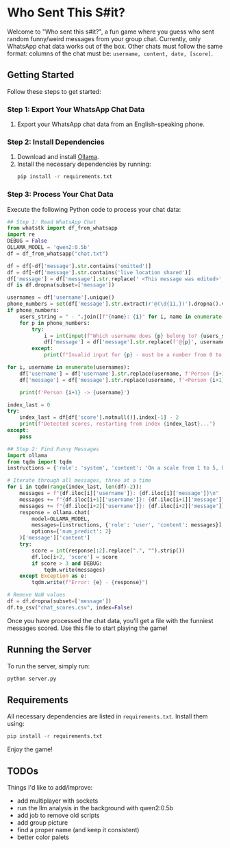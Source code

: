 # Who Sent This S#it?

Welcome to "Who sent this s#it?", a fun game where you guess who sent random funny/weird messages from your group chat. Currently, only WhatsApp chat data works out of the box. Other chats must follow the same format: columns of the chat must be: `username, content, date, [score]`.

## Getting Started

Follow these steps to get started:

### Step 1: Export Your WhatsApp Chat Data

1. Export your WhatsApp chat data from an English-speaking phone.

### Step 2: Install Dependencies

1. Download and install [Ollama](https://ollama.com/download).
2. Install the necessary dependencies by running:
    ```bash
    pip install -r requirements.txt
    ```

### Step 3: Process Your Chat Data

Execute the following Python code to process your chat data:

```python
## Step 1: Read WhatsApp Chat
from whatstk import df_from_whatsapp
import re
DEBUG = False
OLLAMA_MODEL = 'qwen2:0.5b'
df = df_from_whatsapp("chat.txt")

df = df[~df['message'].str.contains('omitted')]
df = df[~df['message'].str.contains('live location shared')]
df['message'] = df['message'].str.replace(' <This message was edited>', '')
df is df.dropna(subset=['message'])

usernames = df['username'].unique()
phone_numbers = set(df['message'].str.extract(r'@(\d{11,})').dropna().values.flatten())
if phone_numbers:
    users_string = " - ".join([f"{name}: {i}" for i, name in enumerate(usernames)])
    for p in phone_numbers:
        try:
            i = int(input(f"Which username does {p} belong to? {users_string}"))
            df['message'] = df['message'].str.replace(f'@{p}', usernames[i])
        except:
            print(f"Invalid input for {p} - must be a number from 0 to {len(usernames)-1}")

for i, username in enumerate(usernames):
    df['username'] = df['username'].str.replace(username, f'Person {i+1}')
    df['message'] = df['message'].str.replace(username, f'<Person {i+1}>', flags=re.IGNORECASE)

    print(f'Person {i+1} -> {username}')

index_last = 0
try:
    index_last = df[df['score'].notnull()].index[-1] - 2
    print(f"Detected scores, restarting from index {index_last}...")
except:
    pass

## Step 2: Find Funny Messages
import ollama
from tqdm import tqdm
instructions = {'role': 'system', 'content': 'On a scale from 1 to 5, how weird is this conversation? [ONLY REPLY WITH A NUMBER - 1 is not weird, 5 is very weird]'}

# Iterate through all messages, three at a time
for i in tqdm(range(index_last, len(df)-2)):
    messages = f"{df.iloc[i]['username']}: {df.iloc[i]['message']}\n"
    messages += f"{df.iloc[i+1]['username']}: {df.iloc[i+1]['message']}\n"
    messages += f"{df.iloc[i+2]['username']}: {df.iloc[i+2]['message']}\n"
    response = ollama.chat(
        model=OLLAMA_MODEL,
        messages=[instructions, {'role': 'user', 'content': messages}],
        options={'num_predict': 2}
    )['message']['content']
    try:
        score = int(response[:2].replace(".", "").strip())
        df.loc[i+2, 'score'] = score
        if score > 3 and DEBUG:
            tqdm.write(messages)
    except Exception as e:
        tqdm.write(f"Error: {e} - {response}")

# Remove NaN values
df = df.dropna(subset=['message'])
df.to_csv("chat_scores.csv", index=False)
```

Once you have processed the chat data, you'll get a file with the funniest messages scored. Use this file to start playing the game!

## Running the Server

To run the server, simply run:

```bash
python server.py
```

## Requirements

All necessary dependencies are listed in `requirements.txt`. Install them using:

```bash
pip install -r requirements.txt
```

Enjoy the game!

## TODOs
Things I'd like to add/improve:
- add multiplayer with sockets
- run the llm analysis in the background with qwen2:0.5b
- add job to remove old scripts
- add group picture
- find a proper name (and keep it consistent)
- better color palets